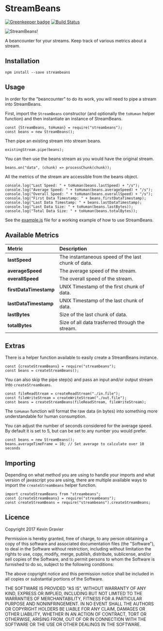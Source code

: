 StreamBeans
===========

[![Greenkeeper badge](https://badges.greenkeeper.io/mrkmg/node-streambeans.svg)](https://greenkeeper.io/)
[![Build Status](https://travis-ci.org/mrkmg/node-streambeans.svg?branch=master)](https://travis-ci.org/mrkmg/node-streambeans)

![StreamBeans!](http://i.imgur.com/tvscJrG.png)

A beancounter for your streams. Keep track of various metrics about a stream.

## Installation

```
npm install --save streambeans
```

## Usage

In order for the "beancounter" to do its work, you will need to pipe a stream into StreamBeans.

First, import the `StreamBeans` constructor (and optionally the `toHuman` helper function) and then
instantiate an instance of StreamBeans.

    const {StreamBeans, toHuman} = require("streambeans");
    const beans = new StreamBeans();


Then pipe an existing stream into stream beans.

    existingStream.pipe(beans);

You can then use the beans stream as you would have the original stream.

    beans.on("data", (chunk) => processChunk(chunk));

All the metrics of the stream are accessible from the beans object.

    console.log("Last Speed: " + toHuman(beans.lastSpeed) + "/s");
    console.log("Average Speed: " + toHuman(beans.averageSpeed) + "/s");
    console.log("Overall Speed: " + toHuman(beans.overallSpeed) + "/s");
    console.log("First Data Timestamp: " + beans.firstDataTimestamp);
    console.log("Last Data Timestamp: " + beans.lastDataTimestamp);
    console.log("Last Data Size: " + toHuman(beans.lastBytes));
    console.log("Total Data Size: " + toHuman(beans.totalBytes));

See the [example.js](./example.js) file for a working example of how to use StreamBeans.

## Available Metrics

| Metric                 | Description                                        |
|:-----------------------|:---------------------------------------------------|
| **lastSpeed**          | The instantaneous speed of the last chunk of data. |
| **averageSpeed**       | The average speed of the stream.                   |
| **overallSpeed**       | The overall speed of the stream.                   |
| **firstDataTimestamp** | UNIX Timestamp of the first chunk of data.         |
| **lastDataTimestamp**  | UNIX Timestamp of the last chunk of data.          |
| **lastBytes**          | Size of the last chunk of data.                    |
| **totalBytes**         | Size of all data trasferred through the stream.    |

## Extras

There is a helper function available to easily create a StreamBeans instance.

    const {createStreamBeans} = require("streambeans");
    const beans = createStreamBeans();

You can also skip the pipe step(s) and pass an input and/or output stream into `createStreamBeams`.

    const fileReadStream = createReadStream("./in.file");
    const fileWriteStream = createWriteStream("./out.file");
    const beans = createStreamBeans(fileReadStream, fileWriteStream);

The `toHuman` function will format the raw data (in bytes) into something more understandable
for human consumption.

You can adjust the number of seconds considered for the average speed. By default it is set to 5,
but can be set to any number you would prefer.

    const beans = new StreamBeans();
    beans.averageTimeFrame = 10; // Set average to calculate over 10 seconds


## Importing

Depending on what method you are using to handle your imports and what version of javascript you are
using, there are multiple available ways to import the `createStreamBeans` helper function.

    import createStreamBeans from "streambeans";
    const {createStreamBeans} = require("streambeans");
    const createStreamBeans = require("streambeans").createStreamBeans;

## Licence

Copyright 2017 Kevin Gravier

Permission is hereby granted, free of charge, to any person obtaining a copy of this software and
associated documentation files (the "Software"), to deal in the Software without restriction, including
without limitation the rights to use, copy, modify, merge, publish, distribute, sublicense, and/or sell
copies of the Software, and to permit persons to whom the Software is furnished to do so, subject to the
following conditions:

The above copyright notice and this permission notice shall be included in all copies or substantial
portions of the Software.

THE SOFTWARE IS PROVIDED "AS IS", WITHOUT WARRANTY OF ANY KIND, EXPRESS OR IMPLIED, INCLUDING BUT NOT
LIMITED TO THE WARRANTIES OF MERCHANTABILITY, FITNESS FOR A PARTICULAR PURPOSE AND NONINFRINGEMENT. IN
NO EVENT SHALL THE AUTHORS OR COPYRIGHT HOLDERS BE LIABLE FOR ANY CLAIM, DAMAGES OR OTHER LIABILITY,
WHETHER IN AN ACTION OF CONTRACT, TORT OR OTHERWISE, ARISING FROM, OUT OF OR IN CONNECTION WITH THE
SOFTWARE OR THE USE OR OTHER DEALINGS IN THE SOFTWARE.
